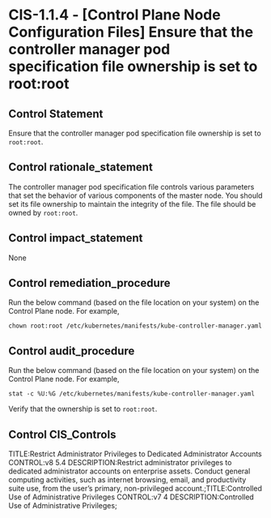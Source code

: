 # CIS-1.1.4 - \[Control Plane Node Configuration Files\] Ensure that the controller manager pod specification file ownership is set to root:root

## Control Statement

Ensure that the controller manager pod specification file ownership is set to `root:root`.

## Control rationale_statement

The controller manager pod specification file controls various parameters that set the behavior of various components of the master node. You should set its file ownership to maintain the integrity of the file. The file should be owned by `root:root`.

## Control impact_statement

None

## Control remediation_procedure

Run the below command (based on the file location on your system) on the Control Plane node. For example,

```
chown root:root /etc/kubernetes/manifests/kube-controller-manager.yaml
```

## Control audit_procedure

Run the below command (based on the file location on your system) on the Control Plane node. For example,

```
stat -c %U:%G /etc/kubernetes/manifests/kube-controller-manager.yaml
```

Verify that the ownership is set to `root:root`.

## Control CIS_Controls

TITLE:Restrict Administrator Privileges to Dedicated Administrator Accounts CONTROL:v8 5.4 DESCRIPTION:Restrict administrator privileges to dedicated administrator accounts on enterprise assets. Conduct general computing activities, such as internet browsing, email, and productivity suite use, from the user’s primary, non-privileged account.;TITLE:Controlled Use of Administrative Privileges CONTROL:v7 4 DESCRIPTION:Controlled Use of Administrative Privileges;
